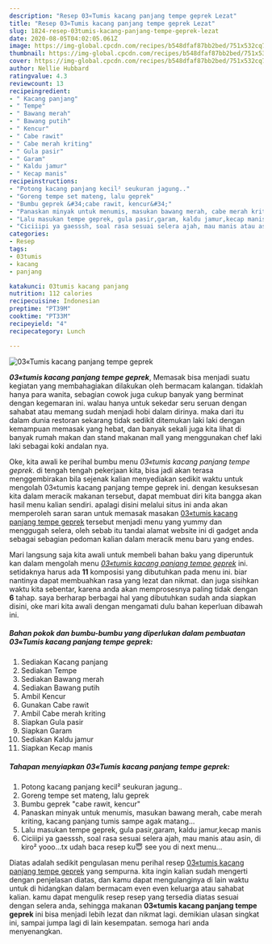 ```yaml
---
description: "Resep 03«Tumis kacang panjang tempe geprek Lezat"
title: "Resep 03«Tumis kacang panjang tempe geprek Lezat"
slug: 1824-resep-03tumis-kacang-panjang-tempe-geprek-lezat
date: 2020-08-05T04:02:05.061Z
image: https://img-global.cpcdn.com/recipes/b548dfaf87bb2bed/751x532cq70/03tumis-kacang-panjang-tempe-geprek-foto-resep-utama.jpg
thumbnail: https://img-global.cpcdn.com/recipes/b548dfaf87bb2bed/751x532cq70/03tumis-kacang-panjang-tempe-geprek-foto-resep-utama.jpg
cover: https://img-global.cpcdn.com/recipes/b548dfaf87bb2bed/751x532cq70/03tumis-kacang-panjang-tempe-geprek-foto-resep-utama.jpg
author: Nellie Hubbard
ratingvalue: 4.3
reviewcount: 13
recipeingredient:
- " Kacang panjang"
- " Tempe"
- " Bawang merah"
- " Bawang putih"
- " Kencur"
- " Cabe rawit"
- " Cabe merah kriting"
- " Gula pasir"
- " Garam"
- " Kaldu jamur"
- " Kecap manis"
recipeinstructions:
- "Potong kacang panjang kecil² seukuran jagung.."
- "Goreng tempe set mateng, lalu geprek"
- "Bumbu geprek &#34;cabe rawit, kencur&#34;"
- "Panaskan minyak untuk menumis, masukan bawang merah, cabe merah kriting, kacang panjang tumis sampe agak matang..."
- "Lalu masukan tempe geprek, gula pasir,garam, kaldu jamur,kecap manis"
- "Ciciiipi ya gaesssh, soal rasa sesuai selera ajah, mau manis atau asin, di kiro² yooo...tx udah baca resep ku😇 see you di next menu..."
categories:
- Resep
tags:
- 03tumis
- kacang
- panjang

katakunci: 03tumis kacang panjang 
nutrition: 112 calories
recipecuisine: Indonesian
preptime: "PT39M"
cooktime: "PT33M"
recipeyield: "4"
recipecategory: Lunch

---
```



![03«Tumis kacang panjang tempe geprek](https://img-global.cpcdn.com/recipes/b548dfaf87bb2bed/751x532cq70/03tumis-kacang-panjang-tempe-geprek-foto-resep-utama.jpg)

<b><i>03«tumis kacang panjang tempe geprek</i></b>, Memasak bisa menjadi suatu kegiatan yang membahagiakan dilakukan oleh bermacam kalangan. tidaklah hanya para wanita, sebagian cowok juga cukup banyak yang berminat dengan kegemaran ini. walau hanya untuk sekedar seru seruan dengan sahabat atau memang sudah menjadi hobi dalam dirinya. maka dari itu dalam dunia restoran sekarang tidak sedikit ditemukan laki laki dengan kemampuan memasak yang hebat, dan banyak sekali juga kita lihat di banyak rumah makan dan stand makanan mall yang menggunakan chef laki laki sebagai koki andalan nya.



Oke, kita awali ke perihal bumbu menu <i>03«tumis kacang panjang tempe geprek</i>. di tengah tengah pekerjaan kita, bisa jadi akan terasa menggembirakan bila sejenak kalian menyediakan sedikit waktu untuk mengolah 03«tumis kacang panjang tempe geprek ini. dengan kesuksesan kita dalam meracik makanan tersebut, dapat membuat diri kita bangga akan hasil menu kalian sendiri. apalagi disini melalui situs ini anda akan memperoleh saran saran untuk memasak masakan <u>03«tumis kacang panjang tempe geprek</u> tersebut menjadi menu yang yummy dan menggugah selera, oleh sebab itu tandai alamat website ini di gadget anda sebagai sebagian pedoman kalian dalam meracik menu baru yang endes.


Mari langsung saja kita awali untuk membeli bahan baku yang diperuntuk kan dalam mengolah menu <u><i>03«tumis kacang panjang tempe geprek</i></u> ini. setidaknya harus ada <b>11</b> komposisi yang dibutuhkan pada menu ini. biar nantinya dapat membuahkan rasa yang lezat dan nikmat. dan juga sisihkan waktu kita sebentar, karena anda akan memprosesnya paling tidak dengan <b>6</b> tahap. saya berharap berbagai hal yang dibutuhkan sudah anda siapkan disini, oke mari kita awali dengan mengamati dulu bahan keperluan dibawah ini.

<!--inarticleads1-->

##### Bahan pokok dan bumbu-bumbu yang diperlukan dalam pembuatan 03«Tumis kacang panjang tempe geprek:

1. Sediakan  Kacang panjang
1. Sediakan  Tempe
1. Sediakan  Bawang merah
1. Sediakan  Bawang putih
1. Ambil  Kencur
1. Gunakan  Cabe rawit
1. Ambil  Cabe merah kriting
1. Siapkan  Gula pasir
1. Siapkan  Garam
1. Sediakan  Kaldu jamur
1. Siapkan  Kecap manis




<!--inarticleads2-->

##### Tahapan menyiapkan 03«Tumis kacang panjang tempe geprek:

1. Potong kacang panjang kecil² seukuran jagung..
1. Goreng tempe set mateng, lalu geprek
1. Bumbu geprek &#34;cabe rawit, kencur&#34;
1. Panaskan minyak untuk menumis, masukan bawang merah, cabe merah kriting, kacang panjang tumis sampe agak matang...
1. Lalu masukan tempe geprek, gula pasir,garam, kaldu jamur,kecap manis
1. Ciciiipi ya gaesssh, soal rasa sesuai selera ajah, mau manis atau asin, di kiro² yooo...tx udah baca resep ku😇 see you di next menu...




Diatas adalah sedikit pengulasan menu perihal resep <u>03«tumis kacang panjang tempe geprek</u> yang sempurna. kita ingin kalian sudah mengerti dengan penjelasan diatas, dan kamu dapat mengulanginya di lain waktu untuk di hidangkan dalam bermacam even even keluarga atau sahabat kalian. kamu dapat mengulik resep resep yang tersedia diatas sesuai dengan selera anda, sehingga makanan <b>03«tumis kacang panjang tempe geprek</b> ini bisa menjadi lebih lezat dan nikmat lagi. demikian ulasan singkat ini, sampai jumpa lagi di lain kesempatan. semoga hari anda menyenangkan.
